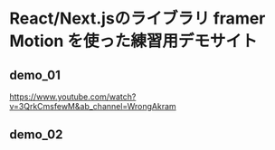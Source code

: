 # React/Next.jsのライブラリ framer Motion を使った練習用デモサイト

## demo_01
https://www.youtube.com/watch?v=3QrkCmsfewM&ab_channel=WrongAkram

## demo_02
